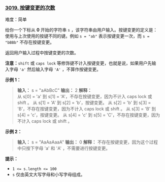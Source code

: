 ### [3019\. 按键变更的次数](https://leetcode.cn/problems/number-of-changing-keys/)

难度：简单

给你一个下标从 **0** 开始的字符串 `s` ，该字符串由用户输入。按键变更的定义是：使用与上次使用的按键不同的键。例如 `s = "ab"` 表示按键变更一次，而 `s = "bBBb"` 不存在按键变更。

返回用户输入过程中按键变更的次数。

**注意：**`shift` 或 `caps lock` 等修饰键不计入按键变更，也就是说，如果用户先输入字母 `'a'` 然后输入字母 `'A'` ，不算作按键变更。

**示例 1：**

> **输入：** s = "aAbBcC"
> **输出：** 2
> **解释：**  
> 从 s[0] = 'a' 到 s[1] = 'A'，不存在按键变更，因为不计入 caps lock 或 shift 。
> 从 s[1] = 'A' 到 s[2] = 'b'，按键变更。
> 从 s[2] = 'b' 到 s[3] = 'B'，不存在按键变更，因为不计入 caps lock 或 shift 。
> 从 s[3] = 'B' 到 s[4] = 'c'，按键变更。
> 从 s[4] = 'c' 到 s[5] = 'C'，不存在按键变更，因为不计入 caps lock 或 shift 。

**示例 2：**

> **输入：** s = "AaAaAaaA"
> **输出：** 0
> **解释：**  不存在按键变更，因为这个过程中只按下字母 'a' 和 'A' ，不需要进行按键变更。

**提示：**

- `1 <= s.length <= 100`
- `s` 仅由英文大写字母和小写字母组成。
